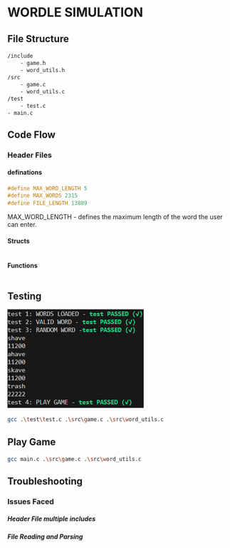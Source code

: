 # WORDLE SIMULATION

## File Structure
```
/include
    - game.h
    - word_utils.h
/src
    - game.c
    - word_utils.c
/test
    - test.c
- main.c

```

## Code Flow
### Header Files
#### definations

```cpp
#define MAX_WORD_LENGTH 5
#define MAX_WORDS 2315
#define FILE_LENGTH 13889
```

MAX_WORD_LENGTH - defines the maximum length of the word the user can enter.

#### Structs
```
```

#### Functions
```
```

## Testing
![alt text](image.png)


```bash
gcc .\test\test.c .\src\game.c .\src\word_utils.c
```

## Play Game
```bash
gcc main.c .\src\game.c .\src\word_utils.c
```

## Troubleshooting
### Issues Faced 
##### Header File multiple includes

##### File Reading and Parsing